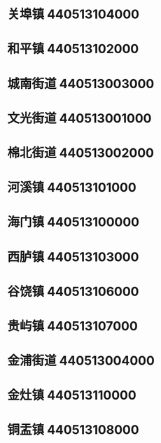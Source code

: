 # 关埠镇 440513104000
# 和平镇 440513102000
# 城南街道 440513003000
# 文光街道 440513001000
# 棉北街道 440513002000
# 河溪镇 440513101000
# 海门镇 440513100000
# 西胪镇 440513103000
# 谷饶镇 440513106000
# 贵屿镇 440513107000
# 金浦街道 440513004000
# 金灶镇 440513110000
# 铜盂镇 440513108000
